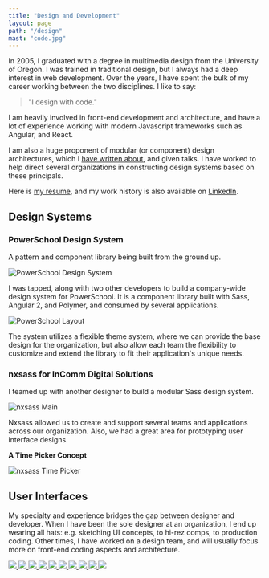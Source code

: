 ```yaml
---
title: "Design and Development"
layout: page
path: "/design"
mast: "code.jpg"
---
```


In 2005, I graduated with a degree in multimedia design from the University of Oregon. I was trained in traditional design, but I always had a deep interest in web development. Over the years, I have spent the bulk of my career working between the two disciplines. I like to say: 

>"I design with code."

I am heavily involved in front-end development and architecture, and have a lot of experience working with modern Javascript frameworks such as Angular, and React. 

I am also a huge proponent of modular (or component) design architectures, which I [have written about](https://medium.com/objects-in-space/objects-in-space-f6f404727#.u7nezzji9), and given talks. I have worked to help direct several organizations in constructing design systems based on these principals. 

Here is [my resume](https://docs.google.com/document/d/1PfFxQgbXlFGRd_xbFDfXSMPG8BSVwuSlZfKVpsGmPkw/edit?usp=sharing), and my work history is also available on [LinkedIn](https://www.linkedin.com/in/andrewdc).

<h2 class="recent-header"><span>Design Systems</span></h2>

### PowerSchool Design System

A pattern and component library being built from the ground up.

![PowerSchool Design System](./pds.jpg)

I was tapped, along with two other developers to build a company-wide design system for PowerSchool. It is a component library built with Sass, Angular 2, and Polymer, and consumed by several applications. 

![PowerSchool Layout](./pds-layout.jpg)

The system utilizes a flexible theme system, where we can provide the base design for the organization, but also allow each team the flexibility to customize and extend the library to fit their application's unique needs. 

### nxsass for InComm Digital Solutions

I teamed up with another designer to build a modular Sass design system. 

![nxsass Main](./nxsass-main.png)

Nxsass allowed us to create and support several teams and applications across our organization. Also, we had a great area for prototyping user interface designs.

**A Time Picker Concept**

![nxsass Time Picker](./nxsass-time.png)

<h2 class="recent-header"><span>User Interfaces</span></h2>

My specialty and experience bridges the gap between designer and developer. When I have been the sole designer at an organization, I end up wearing all hats: e.g. sketching UI concepts, to hi-rez comps, to production coding. Other times, I have worked on a design team, and will usually focus more on front-end coding aspects and architecture. 
   
<div class="grid">
  <a href='./prac-perf-full.jpg'>
    <img src='./prac-perf-full.jpg' />
  </a>
  <a href='./pp-report-full.jpg'>
    <img src='./pp-report-full.jpg' />
  </a>
  <a href='./ia2-full1.jpg'>
    <img src='./ia2-full1.jpg' />
  </a>
  <a href='./fblegions-full.jpg'>
    <img src='./fblegions-full.jpg' />
  </a>
  <a href='./legions-full.jpg'>
    <img src='./legions-full.jpg' />
  </a>
  <a href='./ipad-full.jpg'>
    <img src='./ipad-full.jpg' />
  </a>
  <a href='./ccr-full.jpg'>
    <img src='./ccr-full.jpg' />
  </a>
  <a href='./bowtech.jpg'>
    <img src='./bowtech.jpg' />
  </a>
  <a href='./bowtech-full.jpg'>
    <img src='./bowtech-full.jpg' />
  </a>
  <a href='./minimal-full.jpg'>
    <img src='./minimal-full.jpg' />
  </a>


</div>
